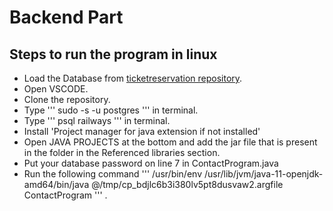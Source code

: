 # Backend Part

## Steps to run the program in linux
- Load the Database from [ticketreservation repository](https://github.com/skhan-org/TicketReservationSystem).
- Open VSCODE.
- Clone the repository.
- Type ''' sudo -s -u postgres ''' in terminal.
- Type ''' psql railways ''' in terminal.
- Install 'Project manager for java extension if not installed'
- Open JAVA PROJECTS at the bottom and add the jar file that is present in the folder in the Referenced libraries section.
- Put your database password on line 7 in ContactProgram.java
- Run the following command ''' /usr/bin/env /usr/lib/jvm/java-11-openjdk-amd64/bin/java @/tmp/cp_bdjlc6b3i380lv5pt8dusvaw2.argfile ContactProgram ''' .
